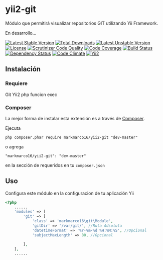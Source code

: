yii2-git
========

Módulo que permitirá visualizar repositorios GIT utilizando Yii Framework.

En desarrollo...

[![Latest Stable Version](https://poser.pugx.org/markmarco16/yii2-git/v/stable.svg)](https://packagist.org/packages/markmarco16/yii2-git) 
[![Total Downloads](https://poser.pugx.org/markmarco16/yii2-git/downloads.svg)](https://packagist.org/packages/markmarco16/yii2-git) 
[![Latest Unstable Version](https://poser.pugx.org/markmarco16/yii2-git/v/unstable.svg)](https://packagist.org/packages/markmarco16/yii2-git) 
[![License](https://poser.pugx.org/markmarco16/yii2-git/license.svg)](https://packagist.org/packages/markmarco16/yii2-git)
[![Scrutinizer Code Quality](https://scrutinizer-ci.com/g/markmarco16/yii2-git/badges/quality-score.png?b=master)](https://scrutinizer-ci.com/g/markmarco16/yii2-git/?branch=master)
[![Code Coverage](https://scrutinizer-ci.com/g/markmarco16/yii2-git/badges/coverage.png?b=master)](https://scrutinizer-ci.com/g/markmarco16/yii2-git/?branch=master)
[![Build Status](https://scrutinizer-ci.com/g/markmarco16/yii2-git/badges/build.png?b=master)](https://scrutinizer-ci.com/g/markmarco16/yii2-git/build-status/master)
[![Dependency Status](https://www.versioneye.com/user/projects/54cfb7793ca0840b19000002/badge.svg?style=flat)](https://www.versioneye.com/user/projects/54cfb7793ca0840b19000002)
[![Code Climate](https://codeclimate.com/github/markmarco16/yii2-git/badges/gpa.svg)](https://codeclimate.com/github/markmarco16/yii2-git)
[![Yii2](https://img.shields.io/badge/Powered_by-Yii_Framework-green.svg?style=flat)](http://www.yiiframework.com/)

## Instalación

### Requiere

Git
Yii2
php
funcion exec 

### Composer

La mejor forma de instalar esta extensión es a través de [Composer](http://getcomposer.org/).

Ejecuta

```
php composer.phar require markmarco16/yii2-git "dev-master"
```

o agrega

```
"markmarco16/yii2-git": "dev-master"
```

en la sección de requeridos en tu ```composer.json```


## Uso

Configura este módulo en la configuracion de tu aplicación Yii

```php
<?php
    ......
    'modules' => [
        'git' => [
            'class' => 'markmarco16\git\Module',
            'gitDir' => '/var/git/', //Ruta Adsoluta
            'datetimeFormat' => '%Y-%m-%d %H:%M:%S', //Opcional
            'subjectMaxLength' => 80, //Opcional

        ],
    ],
    ......
```